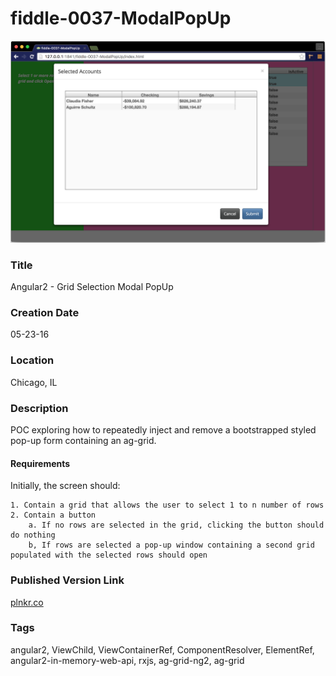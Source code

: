 fiddle-0037-ModalPopUp
======

![Screenshot](screenshot.png)


### Title

Angular2 - Grid Selection Modal PopUp


### Creation Date

05-23-16


### Location

Chicago, IL


### Description

POC exploring how to repeatedly inject and remove a bootstrapped styled pop-up form containing an ag-grid.


#### Requirements

Initially, the screen should:

    1. Contain a grid that allows the user to select 1 to n number of rows
    2. Contain a button
        a. If no rows are selected in the grid, clicking the button should do nothing
        b, If rows are selected a pop-up window containing a second grid populated with the selected rows should open
 

### Published Version Link

[plnkr.co](http://embed.plnkr.co/YTGESs/)


### Tags

angular2, ViewChild, ViewContainerRef, ComponentResolver, ElementRef, angular2-in-memory-web-api, rxjs, ag-grid-ng2, ag-grid
